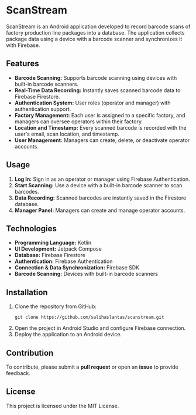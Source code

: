 # ScanStream

ScanStream is an Android application developed to record barcode scans of factory production line packages into a database. The application collects package data using a device with a barcode scanner and synchronizes it with Firebase.

## Features
- **Barcode Scanning:** Supports barcode scanning using devices with built-in barcode scanners.
- **Real-Time Data Recording:** Instantly saves scanned barcode data to Firebase Firestore.
- **Authentication System:** User roles (operator and manager) with authentication support.
- **Factory Management:** Each user is assigned to a specific factory, and managers can oversee operators within their factory.
- **Location and Timestamp:** Every scanned barcode is recorded with the user's email, scan location, and timestamp.
- **User Management:** Managers can create, delete, or deactivate operator accounts.

## Usage
1. **Log In:** Sign in as an operator or manager using Firebase Authentication.
2. **Start Scanning:** Use a device with a built-in barcode scanner to scan barcodes.
3. **Data Recording:** Scanned barcodes are instantly saved in the Firestore database.
4. **Manager Panel:** Managers can create and manage operator accounts.

## Technologies
- **Programming Language:** Kotlin
- **UI Development:** Jetpack Compose
- **Database:** Firebase Firestore
- **Authentication:** Firebase Authentication
- **Connection & Data Synchronization:** Firebase SDK
- **Barcode Scanning:** Devices with built-in barcode scanners

## Installation
1. Clone the repository from GitHub:
   ```
   git clone https://github.com/salihaslantas/scanstream.git
   ```
2. Open the project in Android Studio and configure Firebase connection.
3. Deploy the application to an Android device.

## Contribution
To contribute, please submit a **pull request** or open an **issue** to provide feedback.

## License
This project is licensed under the MIT License.


